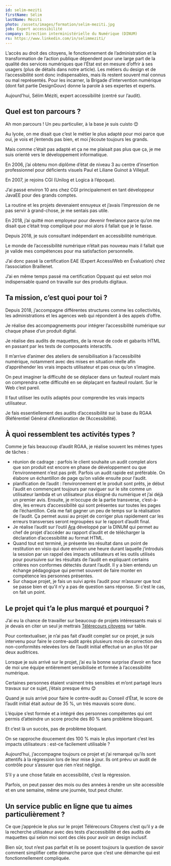 ```yaml
---
id: selim-meziti
firstName: Sélim
lastName: Méziti
photo: /assets/images/formation/selim-meziti.jpg
job: Expert accessibilité 
company: Direction interministérielle du Numérique (DINUM)
rs: https://www.linkedin.com/in/selimmeziti/
---
```


<p class="fr-text--lead">L’accès au droit des citoyens, le fonctionnement de l’administration et la transformation de l’action publique dépendent pour une large part de la qualité des services numériques que l’État est en mesure d’offrir à ses usagers (plus de détails dans notre article). Les métiers du design et de l’accessibilité sont donc indispensables, mais ils restent souvent mal connus ou mal représentés. Pour les incarner, la Brigade d’intervention numérique (dont fait partie DesignGouv) donne la parole à ses expertes et experts.</p>

<p class="fr-text--lead">Aujourd'hui, Sélim Méziti, expert accessibilité (centré sur l’audit).</p>

<h2 class="fr-h6">Quel est ton parcours&nbsp;?</h2>

Ah mon parcours&nbsp;! Un peu particulier, à la base je suis cuisto&nbsp;😊

Au lycée, on me disait que c&rsquo;est le métier le plus adapté pour moi parce que oui, je vois et j&rsquo;entends pas bien, et moi j&rsquo;écoute toujours les grands.

Mais comme c&rsquo;était pas adapté et ça ne me plaisait pas plus que ça, je me suis orienté vers le développement informatique.

En 2006, j&rsquo;ai obtenu mon diplôme d&rsquo;état de niveau 3 au centre d&rsquo;insertion professionnel pour déficients visuels Paul et Liliane Guinot à Villejuif.

En 2007, je rejoins CGI (Unilog et Logica à l&rsquo;époque).

J&rsquo;ai passé environ 10 ans chez CGI principalement en tant développeur JavaEE pour des grands comptes.

La routine et les projets devenaient ennuyeux et j&rsquo;avais l&rsquo;impression de ne pas servir à grand-chose, je me sentais pas utile.

En 2018, j&rsquo;ai quitté mon employeur pour devenir freelance parce qu&rsquo;on me disait que c&rsquo;était trop compliqué pour moi alors il fallait que je le fasse.

Depuis 2018, je suis consultant indépendant en accessibilité numérique.

Le monde de l&rsquo;accessibilité numérique n&rsquo;était pas nouveau mais il fallait que je valide mes compétences pour ma satisfaction personnelle.

J&rsquo;ai donc passé la certification EAE (Expert AccessiWeb en Évaluation) chez l&rsquo;association Braillenet.

J&rsquo;ai en même temps passé ma certification Opquast qui est selon moi indispensable quand on travaille sur des produits digitaux.

<h2 class="fr-h6">Ta mission, c’est quoi pour toi&nbsp;?</h2>

Depuis 2018, j&rsquo;accompagne différentes structures comme les collectivités, les administrations et les agences web qui répondent à des appels d&rsquo;offre.

Je réalise des accompagnements pour intégrer l&rsquo;accessibilité numérique sur chaque phase d&rsquo;un produit digital.

Je réalise des audits de maquettes, de la revue de code et gabarits HTML en passant par les tests de composants interactifs.

Il m&rsquo;arrive d&rsquo;animer des ateliers de sensibilisation à l&rsquo;accessibilité numérique, notamment avec des mises en situation réelle afin d&rsquo;appréhender les vrais impacts utilisateur et pas ceux qu&rsquo;on s&rsquo;imagine.

On peut imaginer la difficulté de se déplacer dans un fauteuil roulant mais on comprendra cette difficulté en se déplaçant en fauteuil roulant. Sur le Web c&rsquo;est pareil.

Il faut utiliser les outils adaptés pour comprendre les vrais impacts utilisateur.

Je fais essentiellement des audits d&rsquo;accessibilité sur la base du RGAA (Référentiel Général d&rsquo;Amélioration de l&rsquo;Accessibilité).

<h2 class="fr-h6">À quoi ressemblent tes activités types&nbsp;?</h2>

Comme je fais beaucoup d&rsquo;audit RGAA, je réalise souvent les mêmes types de tâches&nbsp;:

- réunion de cadrage&nbsp;: parfois le client souhaite un audit complet alors que son produit est encore en phase de développement ou que l&rsquo;environnement n&rsquo;est pas prêt. Parfois un audit rapide est préférable. On élabore un échantillon de page qu&rsquo;on valide ensuite pour l&rsquo;audit.
- planification de l&rsquo;audit&nbsp;: l&rsquo;environnement et le produit sont prêts, je début l&rsquo;audit en commençant toujours par naviguer sur le site comme un utilisateur lambda et un utilisateur plus éloigné du numérique et j&rsquo;ai déjà un premier avis. Ensuite, je m&rsquo;occupe de la partie transverse, c&rsquo;est-à-dire, les erreurs d&rsquo;accessibilité qui sont présentes sur toutes les pages de l&rsquo;échantillon. Cela me fait gagner un peu de temps sur la réalisation de l&rsquo;audit. Ça permet aussi au projet de corriger plus rapidement car les erreurs transverses seront regroupées sur le rapport d&rsquo;audit final.
- Je réalise l&rsquo;audit sur l&rsquo;outil <a href="https://ara.numerique.gouv.fr/">Ara</a> développé par la DINUM qui permet au chef de projet d&rsquo;accéder au rapport d&rsquo;audit et de télécharger la déclaration d&rsquo;accessibilité au format HTML.
- Quand tout est terminé, je présente les résultat dans un point de restitution en visio qui dure environ une heure durant laquelle j&rsquo;introduis la session par un rappel des impacts utilisateurs et les outils utilisés pour poursuivre sur les résultats de l&rsquo;audit en expliquant certains critères non conformes détectés durant l&rsquo;audit. Il y a bien entendu un échange pédagogique qui permet souvent de faire monter en compétence les personnes présentes.
- Sur chaque projet, je fais un suivi après l&rsquo;audit pour m&rsquo;assurer que tout se passe bien et qu&rsquo;il n&rsquo;y a pas de question sans réponse. Si c&rsquo;est le cas, on fait un point.

<h2 class="fr-h6">Le projet qui t’a le plus marqué et pourquoi&nbsp;?</h2>

J&rsquo;ai eu la chance de travailler sur beaucoup de projets intéressants mais si je devais en citer un seul je mettrais <a href="https://citoyens.telerecours.fr/#/authentication">Télérecours citoyens</a> sur table.

Pour contextualiser, je n&rsquo;ai pas fait d&rsquo;audit complet sur ce projet, je suis intervenu pour faire le contre-audit après plusieurs mois de correction des non-conformités relevées lors de l&rsquo;audit initial effectué un an plus tôt par deux auditrices.

Lorsque je suis arrivé sur le projet, j&rsquo;ai eu la bonne surprise d&rsquo;avoir en face de moi une équipe entièrement sensibilisée et formée à l&rsquo;accessibilité numérique.

Certaines personnes étaient vraiment très sensibles et m&rsquo;ont partagé leurs travaux sur ce sujet, j&rsquo;étais presque ému 😊

Quand je suis arrivé pour faire le contre-audit au Conseil d&rsquo;État, le score de l&rsquo;audit initial était autour de 35&nbsp;%, un très mauvais score donc.

L&rsquo;équipe s&rsquo;est formée et a intégré des personnes compétentes qui ont permis d&rsquo;atteindre un score proche des 80&nbsp;% sans problème bloquant.

Et c&rsquo;est là un succès, pas de problème bloquant.

On se rapproche doucement des 100&nbsp;% mais le plus important c&rsquo;est les impacts utilisateurs : est-ce facilement utilisable ?

Aujourd&rsquo;hui, j&rsquo;accompagne toujours ce projet et j&rsquo;ai remarqué qu&rsquo;ils sont attentifs à la régression lors de leur mise à jour. Ils ont prévu un audit de contrôle pour s&rsquo;assurer que rien n&rsquo;est négligé.

S&rsquo;il y a une chose fatale en accessibilité, c&rsquo;est la régression.

Parfois, on peut passer des mois ou des années à rendre un site accessible et en une semaine, même une journée, tout peut chuter.

<h2 class="fr-h6">Un service public en ligne que tu aimes particulièrement&nbsp;?</h2>

Ce que j&rsquo;apprécie le plus sur le projet Télérecours Citoyens c&rsquo;est qu&rsquo;il y a de la recherche utilisateur avec des tests d&rsquo;accessibilité et des audits de maquettes qui selon moi sont des clés pour avoir un design inclusif.

Bien sûr, tout n&rsquo;est pas parfait et ils se posent toujours la question de savoir comment simplifier cette démarche parce que c&rsquo;est une démarche qui est fonctionnellement compliquée.
